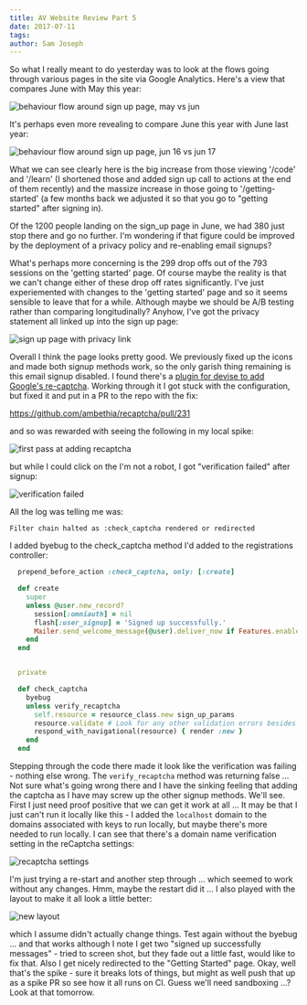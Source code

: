 ```yaml
---
title: AV Website Review Part 5
date: 2017-07-11
tags: 
author: Sam Joseph
---
```



So what I really meant to do yesterday was to look at the flows going through various pages in the site via Google Analytics.  Here's a view that compares June with May this year:

![behaviour flow around sign up page, may vs jun](https://dl.dropbox.com/s/hf47so53v8lnhyw/Screenshot%202017-07-11%2009.23.15.png?dl=1)

It's perhaps even more revealing to compare June this year with June last year:

![behaviour flow around sign up page, jun 16 vs jun 17](https://dl.dropbox.com/s/j1yzvlujhm0qttm/Screenshot%202017-07-11%2009.27.31.png?dl=1)

What we can see clearly here is the big increase from those viewing '/code' and '/learn' (I shortened those and added sign up call to actions at the end of them recently) and the massize increase in those going to '/getting-started' (a few months back we adjusted it so that you go to "getting started" after signing in).

Of the 1200 people landing on the sign_up page in June, we had 380 just stop there and go no further.  I'm wondering if that figure could be improved by the deployment of a privacy policy and re-enabling email signups?  

What's perhaps more concerning is the 299 drop offs out of the 793 sessions on the 'getting started' page.  Of course maybe the reality is that we can't change either of these drop off rates significantly.   I've just experiemented with changes to the 'getting started' page and so it seems sensible to leave that for a while.  Although maybe we should be A/B testing rather than comparing longitudinally?  Anyhow, I've got the privacy statement all linked up into the sign up page:

![sign up page with privacy link](https://dl.dropbox.com/s/ggj4vgtqytlm5jp/Screenshot%202017-07-11%2009.34.22.png?dl=1)

Overall I think the page looks pretty good.  We previously fixed up the icons and made both signup methods work, so the only garish thing remaining is this email signup disabled.  I found there's a [plugin for devise to add Google's re-captcha](https://github.com/plataformatec/devise/wiki/How-To:-Use-Recaptcha-with-Devise).  Working through it I got stuck with the configuration, but fixed it and put in a PR to the repo with the fix:

https://github.com/ambethia/recaptcha/pull/231

and so was rewarded with seeing the following in my local spike:

![first pass at adding recaptcha](https://dl.dropbox.com/s/fxj5vfx9wzj5sb3/Screenshot%202017-07-11%2009.54.23.png?dl=1)

but while I could click on the I'm not a robot, I got "verification failed" after signup:

![verification failed](https://dl.dropbox.com/s/bieuh1rayk3l9i7/Screenshot%202017-07-11%2009.55.37.png?dl=1)

All the log was telling me was: 

```
Filter chain halted as :check_captcha rendered or redirected
```

I added byebug to the check_captcha method I'd added to the registrations controller:

```rb
  prepend_before_action :check_captcha, only: [:create] 

  def create
    super
    unless @user.new_record?
      session[:omniauth] = nil
      flash[:user_signup] = 'Signed up successfully.'
      Mailer.send_welcome_message(@user).deliver_now if Features.enabled?(:welcome_email)
    end
  end


  private

  def check_captcha
    byebug
    unless verify_recaptcha
      self.resource = resource_class.new sign_up_params
      resource.validate # Look for any other validation errors besides Recaptcha
      respond_with_navigational(resource) { render :new }
    end
  end
```

Stepping through the code there made it look like the verification was failing - nothing else wrong.  The `verify_recaptcha` method was returning false ... Not sure what's going wrong there and I have the sinking feeling that adding the captcha as I have may screw up the other signup methods.  We'll see.  First I just need proof positive that we can get it work at all ... It may be that I just can't run it locally like this - I added the `localhost` domain to the domains associated with keys to run locally, but maybe there's more needed to run locally.  I can see that there's a domain name verification setting in the reCaptcha settings:

![recaptcha settings](https://www.dropbox.com/s/53j9mi92omzrls9/Screenshot%202017-07-11%2010.04.42.png?dl=1)

I'm just trying a re-start and another step through ... which seemed to work without any changes.  Hmm, maybe the restart did it ... I also played with the layout to make it all look a little better:

![new layout](https://www.dropbox.com/s/la5kden3qy8zsb1/Screenshot%202017-07-11%2010.12.41.png?dl=1)

which I assume didn't actually change things.  Test again without the byebug ... and that works although I note I get two "signed up successfully messages" - tried to screen shot, but they fade out a little fast, would like to fix that.  Also I get nicely redirected to the "Getting Started" page.  Okay, well that's the spike - sure it breaks lots of things, but might as well push that up as a spike PR so see how it all runs on CI.  Guess we'll need sandboxing ...?  Look at that tomorrow.
